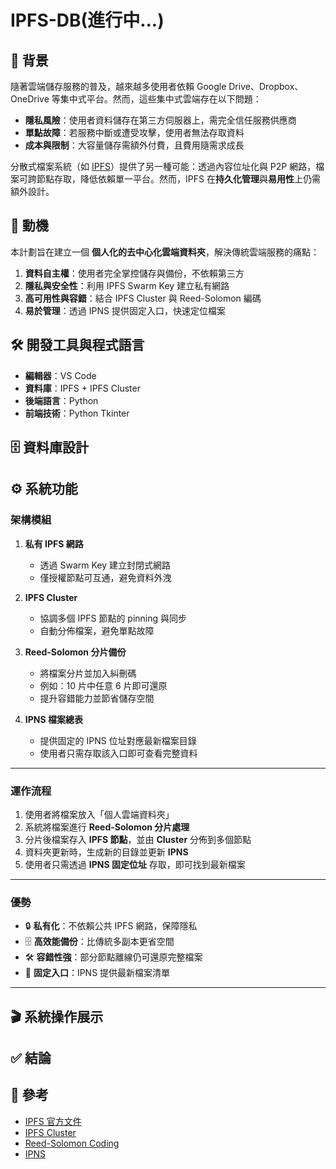 # IPFS-DB(進行中...)

## 📌 背景
隨著雲端儲存服務的普及，越來越多使用者依賴 Google Drive、Dropbox、OneDrive 等集中式平台。然而，這些集中式雲端存在以下問題：

- **隱私風險**：使用者資料儲存在第三方伺服器上，需完全信任服務供應商  
- **單點故障**：若服務中斷或遭受攻擊，使用者無法存取資料  
- **成本與限制**：大容量儲存需額外付費，且費用隨需求成長  

分散式檔案系統（如 [IPFS](https://ipfs.tech/)）提供了另一種可能：透過內容位址化與 P2P 網路，檔案可跨節點存取，降低依賴單一平台。然而，IPFS 在**持久化管理**與**易用性**上仍需額外設計。
## 🎯 動機
本計劃旨在建立一個 **個人化的去中心化雲端資料夾**，解決傳統雲端服務的痛點：

1. **資料自主權**：使用者完全掌控儲存與備份，不依賴第三方  
2. **隱私與安全性**：利用 IPFS Swarm Key 建立私有網路  
3. **高可用性與容錯**：結合 IPFS Cluster 與 Reed-Solomon 編碼  
4. **易於管理**：透過 IPNS 提供固定入口，快速定位檔案  
## 🛠️ 開發工具與程式語言
- **編輯器**：VS Code  
- **資料庫**：IPFS + IPFS Cluster
- **後端語言**：Python
- **前端技術**：Python Tkinter

## 🗄️ 資料庫設計

## ⚙️ 系統功能
### 架構模組
1. **私有 IPFS 網路**  
   - 透過 Swarm Key 建立封閉式網路  
   - 僅授權節點可互通，避免資料外洩  

2. **IPFS Cluster**  
   - 協調多個 IPFS 節點的 pinning 與同步  
   - 自動分佈檔案，避免單點故障  

3. **Reed-Solomon 分片備份**  
   - 將檔案分片並加入糾刪碼  
   - 例如：10 片中任意 6 片即可還原  
   - 提升容錯能力並節省儲存空間  

4. **IPNS 檔案總表**  
   - 提供固定的 IPNS 位址對應最新檔案目錄  
   - 使用者只需存取該入口即可查看完整資料  

---

### 運作流程
1. 使用者將檔案放入「個人雲端資料夾」  
2. 系統將檔案進行 **Reed-Solomon 分片處理**  
3. 分片後檔案存入 **IPFS 節點**，並由 **Cluster** 分佈到多個節點  
4. 資料夾更新時，生成新的目錄並更新 **IPNS**  
5. 使用者只需透過 **IPNS 固定位址** 存取，即可找到最新檔案

---

### 優勢
- 🔒 **私有化**：不依賴公共 IPFS 網路，保障隱私  
- 🗄️ **高效能備份**：比傳統多副本更省空間  
- 🛠️ **容錯性強**：部分節點離線仍可還原完整檔案  
- 🔑 **固定入口**：IPNS 提供最新檔案清單  

---
## 🎬 系統操作展示

## ✅ 結論

## 📖 參考
- [IPFS 官方文件](https://docs.ipfs.tech/)  
- [IPFS Cluster](https://ipfscluster.io/)  
- [Reed-Solomon Coding](https://en.wikipedia.org/wiki/Reed%E2%80%93Solomon_error_correction)  
- [IPNS](https://docs.ipfs.tech/concepts/ipns/)  
